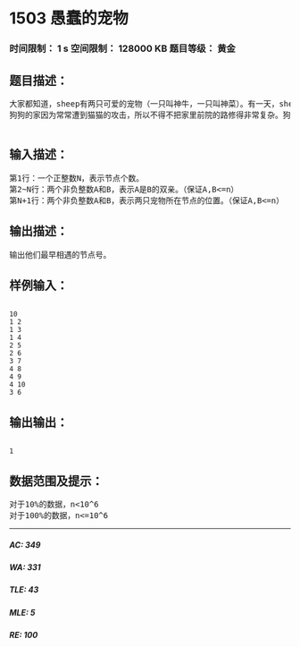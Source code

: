 # 1503 愚蠢的宠物   
### 时间限制： 1 s     空间限制： 128000 KB     题目等级： 黄金  
## 题目描述：  

<pre>
大家都知道，sheep有两只可爱的宠物（一只叫神牛，一只叫神菜）。有一天，sheep带着两只宠物到狗狗家时，这两只可爱的宠物竟然迷路了……
狗狗的家因为常常遭到猫猫的攻击，所以不得不把家里前院的路修得非常复杂。狗狗家前院有N个连通的分叉结点，且只有N-1条路连接这N个节点，节点的编号是1-N（1为根节点）。sheep的宠物非常笨，他们只会向前走，不会退后（只向双亲节点走），sheep想知道他们最早什么时候会相遇（即步数最少）。

</pre>
  
  
## 输入描述：  

<pre>
第1行：一个正整数N，表示节点个数。
第2~N行：两个非负整数A和B，表示A是B的双亲。（保证A,B<=n）
第N+1行：两个非负整数A和B，表示两只宠物所在节点的位置。（保证A,B<=n）
</pre>
  
  
## 输出描述：  

<pre>
输出他们最早相遇的节点号。
</pre>
  
  
## 样例输入：  

<pre><code>
10  
1 2  
1 3  
1 4  
2 5  
2 6  
3 7  
4 8  
4 9  
4 10  
3 6
</code></pre>
  
  
## 输出输出：  

<pre><code>
1
</code></pre>
  
  
## 数据范围及提示：  

<pre>
对于10%的数据，n<10^6
对于100%的数据，n<=10^6
</pre>
  
  
***  

##### AC: 349  
##### WA: 331  
##### TLE: 43  
##### MLE: 5  
##### RE: 100  
